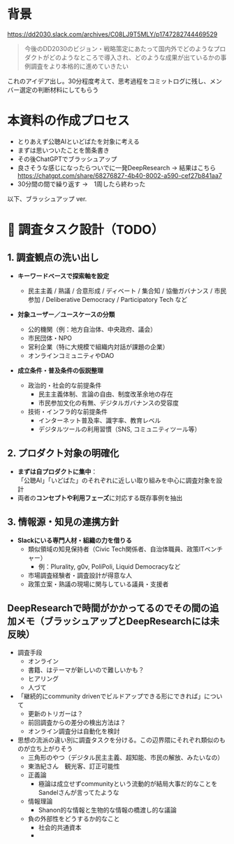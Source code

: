 # 背景
https://dd2030.slack.com/archives/C08LJ9T5MLY/p1747282744469529
> 今後のDD2030のビジョン・戦略策定にあたって国内外でどのようなプロダクトがどのようなところで導入され、どのような成果が出ているかの事例調査をより本格的に進めていきたい

これのアイデア出し。30分程度考えて、思考過程をコミットログに残し、メンバー選定の判断材料にしてもらう

# 本資料の作成プロセス

- とりあえず公聴AIといどばたを対象に考える
- まずは思いついたことを箇条書き
- その後ChatGPTでブラッシュアップ
- 良さそうな感じになったらついでに一発DeepResearch → 結果はこちら　https://chatgpt.com/share/68276827-4b40-8002-a590-cef27b841aa7
- 30分間の間で繰り返す →　1周したら終わった

以下、ブラッシュアップ ver.

# 🚧 調査タスク設計（TODO）

## 1. 調査観点の洗い出し

- **キーワードベースで探索軸を設定**
    - 民主主義 / 熟議 / 合意形成 / ディベート / 集合知 / 協働ガバナンス / 市民参加 / Deliberative Democracy / Participatory Tech など

- **対象ユーザー／ユースケースの分類**
    - 公的機関（例：地方自治体、中央政府、議会）
    - 市民団体・NPO
    - 営利企業（特に大規模で組織内対話が課題の企業）
    - オンラインコミュニティやDAO

- **成立条件・普及条件の仮説整理**
    - 政治的・社会的な前提条件  
        - 民主主義体制、言論の自由、制度改革余地の存在
        - 市民参加文化の有無、デジタルガバナンスの受容度
    - 技術・インフラ的な前提条件  
        - インターネット普及率、識字率、教育レベル
        - デジタルツールの利用習慣（SNS, コミュニティツール等）

## 2. プロダクト対象の明確化

- **まずは自プロダクトに集中**：  
  「公聴AI」「いどばた」のそれぞれに近しい取り組みを中心に調査対象を設計
- 両者の**コンセプトや利用フェーズ**に対応する既存事例を抽出

## 3. 情報源・知見の連携方針

- **Slackにいる専門人材・組織の力を借りる**
    - 類似領域の知見保持者（Civic Tech関係者、自治体職員、政策ITベンチャー）
        - 例：Plurality, g0v, PoliPoli, Liquid Democracyなど
    - 市場調査経験者・調査設計が得意な人
    - 政策立案・熟議の現場に関与している議員・支援者


## DeepResearchで時間がかかってるのでその間の追加メモ（ブラッシュアップとDeepResearchには未反映）

- 調査手段
    - オンライン
    - 書籍、はテーマが新しいので難しいかも？
    - ヒアリング
    - 人づて
- 「継続的にcommunity drivenでビルドアップできる形にできれば」について
    - 更新のトリガーは？
    - 前回調査からの差分の検出方法は？
    - オンライン調査分は自動化を検討
- 思想の流派の違い別に調査タスクを分ける。この辺界隈にそれぞれ類似のものが立ち上がりそう
    - 三角形のやつ（デジタル民主主義、超知能、市民の解放、みたいなの）
    - 東浩紀さん　観光客、訂正可能性
    - 正義論
        - 極論は成立せずcommunityという流動的が結局大事だ的なことをSandelさんが言ってたような
    - 情報理論
        - Shanon的な情報と生物的な情報の橋渡し的な議論
    - 負の外部性をどうするか的なこと
        - 社会的共通資本
        - 

